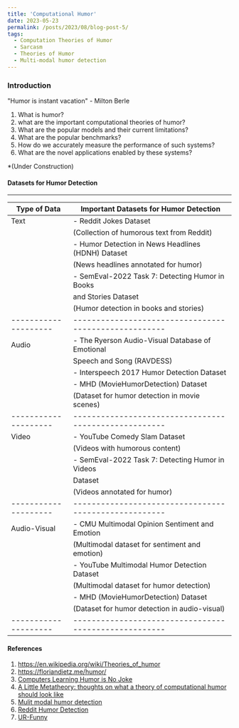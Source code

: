 ```yaml
---
title: 'Computational Humor'
date: 2023-05-23
permalink: /posts/2023/08/blog-post-5/
tags:
  - Computation Theories of Humor
  - Sarcasm
  - Theories of Humor
  - Multi-modal humor detection
---
```


### Introduction

"Humor is instant vacation" - Milton Berle

1. What is humor?
2. what are the important computational theories of humor?
3. What are the popular models and their current limitations?
4. What are the popular benchmarks? 
5. How do we accurately measure the performance of such systems?
6. What are the novel applications enabled by these systems?


*(Under Construction)
#### Datasets for Humor Detection

----------------------------------------------------------------------------
|    Type of Data    |       Important Datasets for Humor Detection        |
|--------------------|-----------------------------------------------------|
|       Text         | - Reddit Jokes Dataset                              |
|                    |   (Collection of humorous text from Reddit)       |
|                    | - Humor Detection in News Headlines (HDNH) Dataset  |
|                    |   (News headlines annotated for humor)              |
|                    | - SemEval-2022 Task 7: Detecting Humor in Books    |
|                    |   and Stories Dataset                               |
|                    |   (Humor detection in books and stories)            |
|--------------------|-----------------------------------------------------|
|       Audio        | - The Ryerson Audio-Visual Database of Emotional   |
|                    |   Speech and Song (RAVDESS)                        |
|                    | - Interspeech 2017 Humor Detection Dataset         |
|                    | - MHD (MovieHumorDetection) Dataset                |
|                    |   (Dataset for humor detection in movie scenes)     |
|--------------------|-----------------------------------------------------|
|       Video        | - YouTube Comedy Slam Dataset                      |
|                    |   (Videos with humorous content)                   |
|                    | - SemEval-2022 Task 7: Detecting Humor in Videos   |
|                    |   Dataset                                           |
|                    |   (Videos annotated for humor)                     |
|--------------------|-----------------------------------------------------|
|  Audio-Visual      | - CMU Multimodal Opinion Sentiment and Emotion    |
|                    |   (Multimodal dataset for sentiment and emotion)   |
|                    | - YouTube Multimodal Humor Detection Dataset       |
|                    |   (Multimodal dataset for humor detection)         |
|                    | - MHD (MovieHumorDetection) Dataset                |
|                    |   (Dataset for humor detection in audio-visual)    |
|--------------------|-----------------------------------------------------|


#### References
1. https://en.wikipedia.org/wiki/Theories_of_humor
2. https://floriandietz.me/humor/
3. [Computers Learning Humor is No Joke](https://hdsr.mitpress.mit.edu/pub/wi9yky5c/release/3)
4. [A Little Metatheory: thoughts on what a theory of computational humor should look like](https://cdn.aaai.org/ocs/5644/5644-23789-1-PB.pdf)
5. [Mulit modal humor detection](https://delta-lab-iitk.github.io/Multimodal-Humor-Dataset/)
6. [Reddit Humor Detection](https://github.com/orionw/RedditHumorDetection)
7. [UR-Funny](https://github.com/ROC-HCI/UR-FUNNY) 


